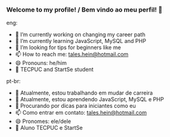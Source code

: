 ### Welcome to my profile! / Bem vindo ao meu perfil! 👋

eng:

- 🔭 I’m currently working on changing my career path
- 🌱 I’m currently learning JavaScript, MySQL and PHP
- 🤔 I’m looking for tips for beginners like me
- 📫 How to reach me: tales.hein@hotmail.com  
- 😄 Pronouns: he/him
- 🚀 TECPUC and StartSe student

pt-br:

- 🔭 Atualmente, estou trabalhando em mudar de carreira
- 🌱 Atualmente, estou aprendendo JavaScript, MySQL e PHP
- 🤔 Procurando por dicas para iniciantes como eu
- 📫 Como entrar em contato: tales.hein@hotmail.com  
- 😄 Pronomes: ele/dele
- 🚀 Aluno TECPUC e StartSe
